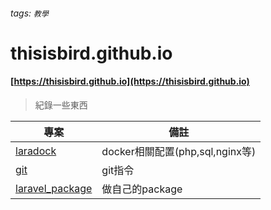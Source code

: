 ###### tags: `教學`
# thisisbird.github.io

#### [https://thisisbird.github.io](https://thisisbird.github.io)

>紀錄一些東西

|專案|備註|
|---|---|
|[laradock](/laradock)|docker相關配置(php,sql,nginx等)|
|[git](/git)|git指令|
|[laravel_package](/laravel_package)|做自己的package|



